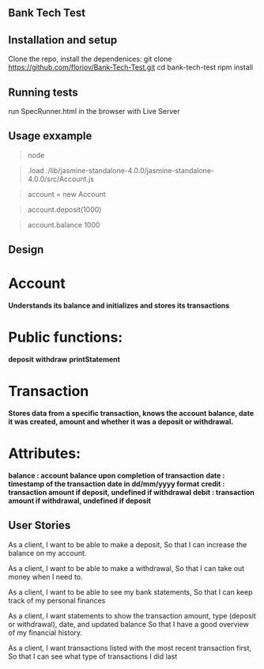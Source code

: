 ## Bank Tech Test

## Installation and setup
 Clone the repo, install the dependenices:
 git clone https://github.com/floriov/Bank-Tech-Test.git
 cd bank-tech-test
 npm install

 ## Running tests
 run SpecRunner.html in the browser with Live Server

 ## Usage exxample
 > node 

 > .load ./lib/jasmine-standalone-4.0.0/jasmine-standalone-4.0.0/src/Account.js

 > account = new Account

 > account.deposit(1000)

 > account.balance 
  1000

## Design

 # Account
 **Understands its balance and initializes and stores its transactions**
# Public functions:
**deposit**
**withdraw**
**printStatement**

# Transaction
**Stores data from a specific transaction, knows the account balance, date it was created, amount and whether it was a deposit or withdrawal.**
# Attributes:
**balance : account balance upon completion of transaction**
**date : timestamp of the transaction date in dd/mm/yyyy format**
**credit : transaction amount if deposit, undefined if withdrawal**
**debit : transaction amount if withdrawal, undefined if deposit**

## User Stories
As a client,
I want to be able to make a deposit, 
So that I can increase the balance on my account.

As a client, 
I want to be able to make a withdrawal,
So that I can take out money when I need to.

As a client,
I want to be able to see my bank statements,
So that I can keep track of my personal finances

As a client,
I want statements to show the transaction amount, type (deposit or withdrawal), date, and updated balance
So that I have a good overview of my financial history.

As a client, 
I want transactions listed with the most recent transaction first,
So that I can see what type of transactions I did last